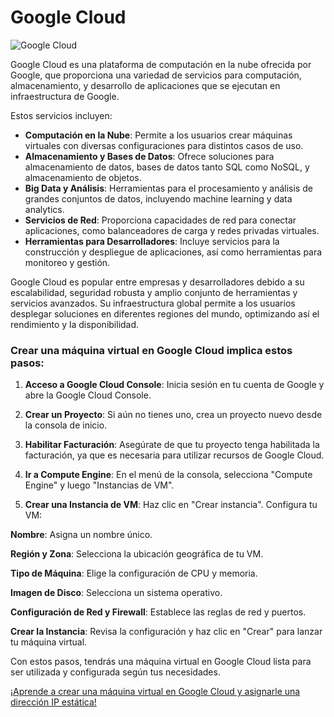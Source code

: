 # Google Cloud 

![Google Cloud ](https://i.pcmag.com/imagery/reviews/02yVL9f8Jw1atwoG6sgFZDH-7..v1569482492.jpg)

Google Cloud es una plataforma de computación en la nube ofrecida por Google, que proporciona una variedad de servicios para computación, almacenamiento, y desarrollo de aplicaciones que se ejecutan en infraestructura de Google.

 Estos servicios incluyen:

* **Computación en la Nube**: Permite a los usuarios crear máquinas virtuales con diversas configuraciones para distintos casos de uso.
* **Almacenamiento y Bases de Datos**: Ofrece soluciones para almacenamiento de datos, bases de datos tanto SQL como NoSQL, y almacenamiento de objetos.
* **Big Data y Análisis**: Herramientas para el procesamiento y análisis de grandes conjuntos de datos, incluyendo machine learning y data analytics.
* **Servicios de Red**: Proporciona capacidades de red para conectar aplicaciones, como balanceadores de carga y redes privadas virtuales.
* **Herramientas para Desarrolladores**: Incluye servicios para la construcción y despliegue de aplicaciones, así como herramientas para monitoreo y gestión.

Google Cloud es popular entre empresas y desarrolladores debido a su escalabilidad, seguridad robusta y amplio conjunto de herramientas y servicios avanzados. Su infraestructura global permite a los usuarios desplegar soluciones en diferentes regiones del mundo, optimizando así el rendimiento y la disponibilidad.



### Crear una máquina virtual en Google Cloud implica estos pasos:

   1. **Acceso a Google Cloud Console**: Inicia sesión en tu cuenta de Google y abre la Google Cloud Console.
 
   2. **Crear un Proyecto**: Si aún no tienes uno, crea un proyecto nuevo desde la consola de inicio.

   3. **Habilitar Facturación**: Asegúrate de que tu proyecto tenga habilitada la facturación, ya que es necesaria para utilizar recursos de Google Cloud.

   4. **Ir a Compute Engine**: En el menú de la consola, selecciona "Compute Engine" y luego "Instancias de VM".

   5. **Crear una Instancia de VM**: Haz clic en "Crear instancia". Configura tu VM:

   **Nombre**: Asigna un nombre único.

   **Región y Zona**: Selecciona la ubicación geográfica de tu VM.

   **Tipo de Máquina**: Elige la configuración de CPU y memoria.

   **Imagen de Disco**: Selecciona un sistema operativo.

   **Configuración de Red y Firewall**: Establece las reglas de red y puertos.

   **Crear la Instancia**: Revisa la configuración y haz clic en "Crear" para lanzar tu máquina virtual.

Con estos pasos, tendrás una máquina virtual en Google Cloud lista para ser utilizada y configurada según tus necesidades.

[¡Aprende a crear una máquina virtual en Google Cloud y asignarle una dirección IP estática! ](https://www.youtube.com/watch?v=D_vg4hxnX-s)